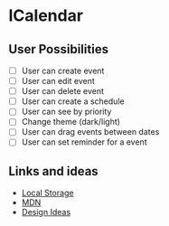# ICalendar

## User Possibilities


- [ ] User can create event
- [ ] User can edit event
- [ ] User can delete event
- [ ] User can create a schedule
- [ ] User can see by priority
- [ ] Change theme (dark/light)
- [ ] User can drag events between dates
- [ ] User can set reminder for a event

## Links and ideas

- [Local Storage](https://blog.logrocket.com/the-complete-guide-to-using-localstorage-in-javascript-apps-ba44edb53a36/)
- [MDN](https://developer.mozilla.org/en-US/)
- [Design Ideas](https://dribbble.com/tags/calendar)